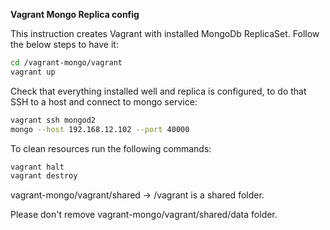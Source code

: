 **Vagrant Mongo Replica config**

This instruction creates Vagrant with installed MongoDb ReplicaSet. Follow the below steps to have it:

```sh
cd /vagrant-mongo/vagrant
vagrant up
```

Check that everything installed well and replica is configured, to do that SSH to a host and connect to mongo service:

```sh
vagrant ssh mongod2
mongo --host 192.168.12.102 --port 40000
```

To clean resources run the following commands:

```sh
vagrant halt
vagrant destroy
```

vagrant-mongo/vagrant/shared -> /vagrant is a shared folder.

Please don't remove vagrant-mongo/vagrant/shared/data folder.